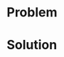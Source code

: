 # Problem

<!-- Describe the problem you are trying to solve -->

# Solution

<!-- Describe the solution you came up with -->
